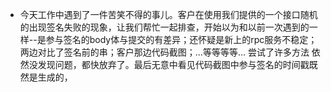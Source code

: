 - 今天工作中遇到了一件苦笑不得的事儿。客户在使用我们提供的一个接口随机的出现签名失败的现象，让我们帮忙一起排查，开始以为和以前一次遇到的一样--是参与签名的body体与提交的有差异；还怀疑是新上的rpc服务不稳定；两边对比了签名前的串；客户那边代码截图；...等等等等... 尝试了许多方法 依然没发现问题，都快放弃了。最后无意中看见代码截图中参与签名的时间戳既然是生成的，